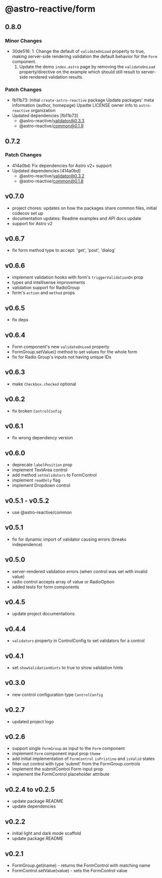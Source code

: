 # @astro-reactive/form

## 0.8.0

### Minor Changes

- 30de516: 1. Change the default of `validateOnLoad` property to true, making server-side rendering validation the default behavior for the `Form` component.
  1. Update the demo `index.astro` page by removing the `validateOnLoad` property/directive on the example which should still result to server-side rendered validation results.

### Patch Changes

- fb11b73: Initial `create-astro-reactive` package
  Update packages' meta information (author, homepage)
  Upadte LICENSE owner info to `astro-reactive` organization
- Updated dependencies [fb11b73]
  - @astro-reactive/validator@0.3.3
  - @astro-reactive/common@0.1.9

## 0.7.2

### Patch Changes

- 414a0bd: Fix dependencies for Astro v2+ support
- Updated dependencies [414a0bd]
  - @astro-reactive/validator@0.3.2
  - @astro-reactive/common@0.1.8

## v0.7.0
- project chores: updates on how the packages share common files, initial codecov set up
- documentation updates: Readme examples and API docs update
- support for Astro v2

## v0.6.7
- fix form method type to accept: 'get', 'post', 'dialog'

## v0.6.6
- implement validation hooks with form's `triggerValidationOn` prop
- types and intellisense improvements
- validation support for RadioGroup
- form's `action` and `method` props

## v0.6.5
- fix deps

## v0.6.4
- Form component's new `validateOnLoad` property
- FormGroup.setValue() method to set values for the whole form
- fix for Radio Group's inputs not having unique IDs

## v0.6.3
- make `Checkbox.checked` optional

## v0.6.2
- fix broken `ControlConfig`

## v0.6.1
- fix wrong dependency version

## v0.6.0
- deprecate `labelPosition` prop
- implement TextArea control
- add method `setValidators` to FormControl
- implement `readOnly` flag
- implement Dropdown control

## v0.5.1 - v0.5.2
- use @astro-reactive/common

## v0.5.1
- fix for dynamic import of validator causing errors (breaks independence)

## v0.5.0
- server-rendered validation errors (when control was set with invalid value)
- radio control accepts array of value or RadioOption
- added tests for form components

## v0.4.5
- update project documentations

## v0.4.4
- `validators` property in ControlConfig to set validators for a control

## v0.4.1
- set `showValidationHints` to true to show validation hints

## v0.3.0
- new control configuration type `ControlConfig`

## v0.2.7
- updated project logo

## v0.2.6
- support single `FormGroup` as input to the `Form` component
- implement `Form` component input prop `theme`
- add initial implementation of `FormControl` `isPristine` and `isValid` states
- filter out control with type 'submit' from the FormGroup.controls
- implement the submitControl Form input prop
- implement the FormControl placeholder attribute

## v0.2.4 to v0.2.5
- update package README
- update dependencies

## v0.2.2
- initial light and dark mode scaffold
- update package README

## v0.2.1
- FormGroup.get(name) - returns the FormControl with matching name
- FormControl.setValue(value) - sets the FormControl value
